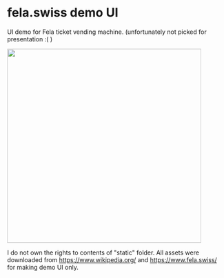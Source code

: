 # fela.swiss demo UI

UI demo for Fela ticket vending machine. (unfortunately not picked for presentation :( )

<img src="static/20231204_103138.jpg" width="450"> 

I do not own the rights to contents of "static" folder. 
All assets were downloaded from https://www.wikipedia.org/
and https://www.fela.swiss/ for making demo UI only.
